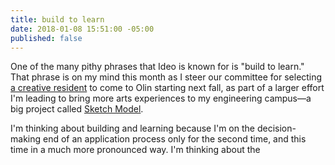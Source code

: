 ```yaml
---
title: build to learn
date: 2018-01-08 15:51:00 -05:00
published: false
---
```


One of the many pithy phrases that Ideo is known for is "build to learn." That phrase is on my mind this month as I steer our committee for selecting [a creative resident](http://www.olin.edu/collaborate/sketch-model/sketch-model-creative-residency/) to come to Olin starting next fall, as part of a larger effort I'm leading to bring more arts experiences to my engineering campus—a big project called [Sketch Model](http://www.olin.edu/collaborate/sketch-model/). 

I'm thinking about building and learning because I'm on the decision-making end of an application process only for the second time, and this time in a much more pronounced way. I'm thinking about the 